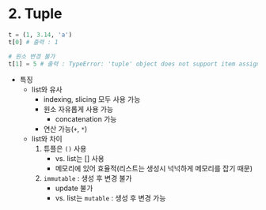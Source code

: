 # 2. Tuple
```py
t = (1, 3.14, 'a')
t[0] # 출력 : 1

# 원소 변경 불가
t[1] = 5 # 출력 : TypeError: 'tuple' object does not support item assignment
```
- 특징
    - list와 유사
        - indexing, slicing 모두 사용 가능
        - 원소 자유롭게 사용 가능
            - concatenation 가능
        - 연산 가능(`+`, `*`)
    - list와 차이
        1. 튜플은 `()` 사용
            - vs. list는 [] 사용
            - 메모리에 있어 효율적(리스트는 생성시 넉넉하게 메모리를 잡기 때문)
        1. `immutable` : 생성 후 변경 불가
            - update 불가
            - vs. list는 `mutable` : 생성 후 변경 가능
